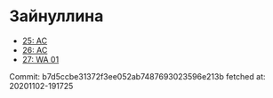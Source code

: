 # Зайнуллина
- [25: AC](25.md)
- [26: AC](26.md)
- [27: WA 01](27.md)

Commit: b7d5ccbe31372f3ee052ab7487693023596e213b
 fetched at: 20201102-191725
